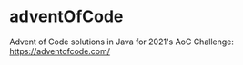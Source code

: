 # adventOfCode
Advent of Code solutions in Java for 2021's AoC Challenge: https://adventofcode.com/
